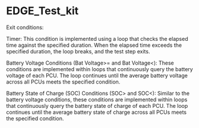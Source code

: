 # EDGE_Test_kit
Exit conditions:

Timer: This condition is implemented using a loop that checks the elapsed time against the specified duration. When the elapsed time exceeds the specified duration, the loop breaks, and the test step exits.

Battery Voltage Conditions (Bat Voltage>= and Bat Voltage<): These conditions are implemented within loops that continuously query the battery voltage of each PCU. The loop continues until the average battery voltage across all PCUs meets the specified condition.

Battery State of Charge (SOC) Conditions (SOC> and SOC<): Similar to the battery voltage conditions, these conditions are implemented within loops that continuously query the battery state of charge of each PCU. The loop continues until the average battery state of charge across all PCUs meets the specified condition.